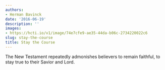 ```yaml
---
authors:
- Herman Bavinck
date: '2016-06-19'
description: ''
images:
- https://hcti.io/v1/image/74e7cfe9-ae35-44da-b06c-2734220022c6
slug: stay-the-course
title: Stay the Course
---
```


The New Testament repeatedly admonishes believers to remain faithful, to stay true to their Savior and Lord.